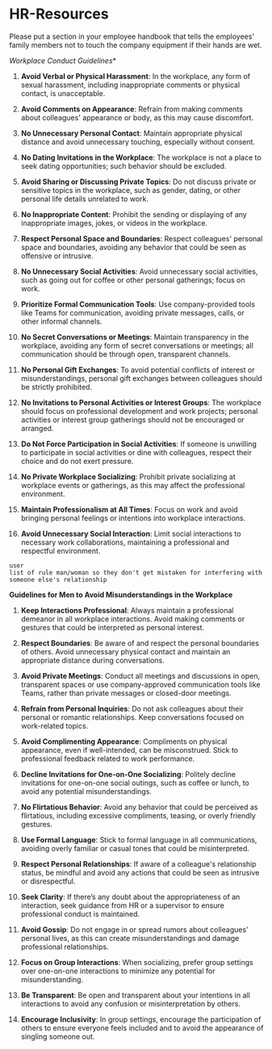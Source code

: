 # HR-Resources

Please put a section in your employee handbook that tells the employees' family members not to touch the company equipment if their hands are wet.

*Workplace Conduct Guidelines**

1. **Avoid Verbal or Physical Harassment**: In the workplace, any form of sexual harassment, including inappropriate comments or physical contact, is unacceptable.

2. **Avoid Comments on Appearance**: Refrain from making comments about colleagues' appearance or body, as this may cause discomfort.

3. **No Unnecessary Personal Contact**: Maintain appropriate physical distance and avoid unnecessary touching, especially without consent.

4. **No Dating Invitations in the Workplace**: The workplace is not a place to seek dating opportunities; such behavior should be excluded.

5. **Avoid Sharing or Discussing Private Topics**: Do not discuss private or sensitive topics in the workplace, such as gender, dating, or other personal life details unrelated to work.

6. **No Inappropriate Content**: Prohibit the sending or displaying of any inappropriate images, jokes, or videos in the workplace.

7. **Respect Personal Space and Boundaries**: Respect colleagues' personal space and boundaries, avoiding any behavior that could be seen as offensive or intrusive.

8. **No Unnecessary Social Activities**: Avoid unnecessary social activities, such as going out for coffee or other personal gatherings; focus on work.

9. **Prioritize Formal Communication Tools**: Use company-provided tools like Teams for communication, avoiding private messages, calls, or other informal channels.

10. **No Secret Conversations or Meetings**: Maintain transparency in the workplace, avoiding any form of secret conversations or meetings; all communication should be through open, transparent channels.

11. **No Personal Gift Exchanges**: To avoid potential conflicts of interest or misunderstandings, personal gift exchanges between colleagues should be strictly prohibited.

12. **No Invitations to Personal Activities or Interest Groups**: The workplace should focus on professional development and work projects; personal activities or interest group gatherings should not be encouraged or arranged.

13. **Do Not Force Participation in Social Activities**: If someone is unwilling to participate in social activities or dine with colleagues, respect their choice and do not exert pressure.

14. **No Private Workplace Socializing**: Prohibit private socializing at workplace events or gatherings, as this may affect the professional environment.

15. **Maintain Professionalism at All Times**: Focus on work and avoid bringing personal feelings or intentions into workplace interactions.

16. **Avoid Unnecessary Social Interaction**: Limit social interactions to necessary work collaborations, maintaining a professional and respectful environment.

```
user
list of rule man/woman so they don't get mistaken for interfering with someone else's relationship

```

**Guidelines for Men to Avoid Misunderstandings in the Workplace**

1. **Keep Interactions Professional**: Always maintain a professional demeanor in all workplace interactions. Avoid making comments or gestures that could be interpreted as personal interest.

2. **Respect Boundaries**: Be aware of and respect the personal boundaries of others. Avoid unnecessary physical contact and maintain an appropriate distance during conversations.

3. **Avoid Private Meetings**: Conduct all meetings and discussions in open, transparent spaces or use company-approved communication tools like Teams, rather than private messages or closed-door meetings.

4. **Refrain from Personal Inquiries**: Do not ask colleagues about their personal or romantic relationships. Keep conversations focused on work-related topics.

5. **Avoid Complimenting Appearance**: Compliments on physical appearance, even if well-intended, can be misconstrued. Stick to professional feedback related to work performance.

6. **Decline Invitations for One-on-One Socializing**: Politely decline invitations for one-on-one social outings, such as coffee or lunch, to avoid any potential misunderstandings.

7. **No Flirtatious Behavior**: Avoid any behavior that could be perceived as flirtatious, including excessive compliments, teasing, or overly friendly gestures.

8. **Use Formal Language**: Stick to formal language in all communications, avoiding overly familiar or casual tones that could be misinterpreted.

9. **Respect Personal Relationships**: If aware of a colleague's relationship status, be mindful and avoid any actions that could be seen as intrusive or disrespectful.

10. **Seek Clarity**: If there’s any doubt about the appropriateness of an interaction, seek guidance from HR or a supervisor to ensure professional conduct is maintained.

11. **Avoid Gossip**: Do not engage in or spread rumors about colleagues’ personal lives, as this can create misunderstandings and damage professional relationships.

12. **Focus on Group Interactions**: When socializing, prefer group settings over one-on-one interactions to minimize any potential for misunderstanding.

13. **Be Transparent**: Be open and transparent about your intentions in all interactions to avoid any confusion or misinterpretation by others.

14. **Encourage Inclusivity**: In group settings, encourage the participation of others to ensure everyone feels included and to avoid the appearance of singling someone out.
